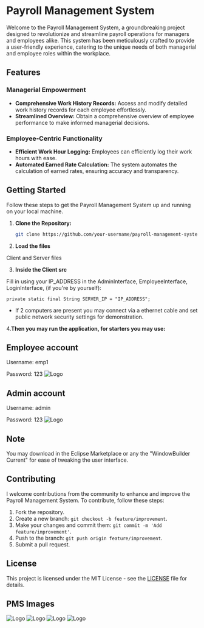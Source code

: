 # Payroll Management System

Welcome to the Payroll Management System, a groundbreaking project designed to revolutionize and streamline payroll operations for managers and employees alike. This system has been meticulously crafted to provide a user-friendly experience, catering to the unique needs of both managerial and employee roles within the workplace.

## Features

### Managerial Empowerment
- **Comprehensive Work History Records:** Access and modify detailed work history records for each employee effortlessly.
- **Streamlined Overview:** Obtain a comprehensive overview of employee performance to make informed managerial decisions.

### Employee-Centric Functionality
- **Efficient Work Hour Logging:** Employees can efficiently log their work hours with ease.
- **Automated Earned Rate Calculation:** The system automates the calculation of earned rates, ensuring accuracy and transparency.

## Getting Started

Follow these steps to get the Payroll Management System up and running on your local machine.

1. **Clone the Repository:**
   ```bash
   git clone https://github.com/your-username/payroll-management-system.git

2. **Load the files**

Client and Server files

3. **Inside the Client src**

Fill in using your IP_ADDRESS in the AdminInterface, EmployeeInterface, LoginInterface, (if you're by yourself):

```private static final String SERVER_IP = "IP_ADDRESS";```

* If 2 computers are present you may connect via a ethernet cable and set public network security settings for demonstration.

4.**Then you may run the application, for starters you may use:**

## Employee account

Username: emp1

Password: 123
![Logo](https://github.com/ronjacobdinero15/Payroll-Management-System-JAVA/blob/main/miscellaneous/Screenshot_1.png?raw=true)

## Admin account

Username: admin

Password: 123
![Logo](https://github.com/ronjacobdinero15/Payroll-Management-System-JAVA/blob/main/miscellaneous/Screenshot_3.png?raw=true)

## Note

You may download in the Eclipse Marketplace or any the "WindowBuilder Current" for ease of tweaking the user interface.

## Contributing

I welcome contributions from the community to enhance and improve the Payroll Management System. To contribute, follow these steps:

1. Fork the repository.
2. Create a new branch: `git checkout -b feature/improvement`.
3. Make your changes and commit them: `git commit -m 'Add feature/improvement'`.
4. Push to the branch: `git push origin feature/improvement`.
5. Submit a pull request.

## License

This project is licensed under the MIT License - see the [LICENSE](LICENSE) file for details.

## PMS Images

![Logo](https://github.com/ronjacobdinero15/Payroll-Management-System-JAVA/blob/main/miscellaneous/Screenshot_1.png?raw=true)
![Logo](https://github.com/ronjacobdinero15/Payroll-Management-System-JAVA/blob/main/miscellaneous/Screenshot_2.png?raw=true)
![Logo](https://github.com/ronjacobdinero15/Payroll-Management-System-JAVA/blob/main/miscellaneous/Screenshot_3.png?raw=true)
![Logo](https://github.com/ronjacobdinero15/Payroll-Management-System-JAVA/blob/main/miscellaneous/Screenshot_4.png?raw=true)
